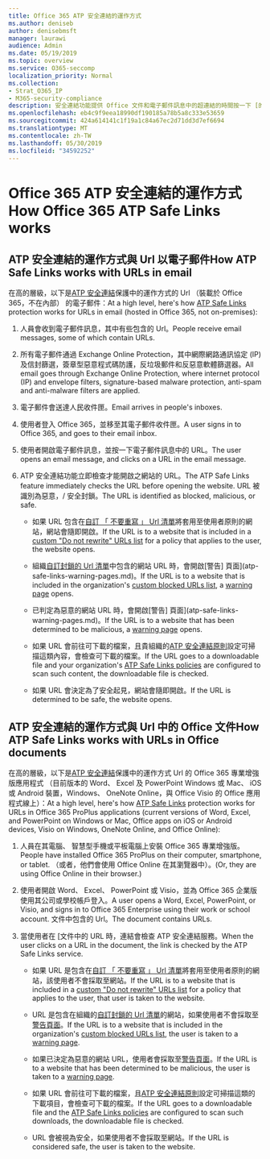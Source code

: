 ```yaml
---
title: Office 365 ATP 安全連結的運作方式
ms.author: deniseb
author: denisebmsft
manager: laurawi
audience: Admin
ms.date: 05/19/2019
ms.topic: overview
ms.service: O365-seccomp
localization_priority: Normal
ms.collection:
- Strat_O365_IP
- M365-security-compliance
description: 安全連結功能提供 Office 文件和電子郵件訊息中的超連結的時間按一下 [的驗證。 閱讀本篇文章以了解 ATP 安全連結的運作方式。
ms.openlocfilehash: eb4c9f9eea18990df190185a78b5a8c333e53659
ms.sourcegitcommit: 424a614141c1f19a1c84a67ec2d71dd3d7ef6694
ms.translationtype: MT
ms.contentlocale: zh-TW
ms.lasthandoff: 05/30/2019
ms.locfileid: "34592252"
---
```

# <a name="how-office-365-atp-safe-links-works"></a><span data-ttu-id="11474-104">Office 365 ATP 安全連結的運作方式</span><span class="sxs-lookup"><span data-stu-id="11474-104">How Office 365 ATP Safe Links works</span></span>
         
## <a name="how-atp-safe-links-works-with-urls-in-email"></a><span data-ttu-id="11474-105">ATP 安全連結的運作方式與 Url 以電子郵件</span><span class="sxs-lookup"><span data-stu-id="11474-105">How ATP Safe Links works with URLs in email</span></span>

<span data-ttu-id="11474-106">在高的層級，以下是[ATP 安全連結](atp-safe-links.md)保護中的運作方式的 Url （裝載於 Office 365，不在內部） 的電子郵件：</span><span class="sxs-lookup"><span data-stu-id="11474-106">At a high level, here's how [ATP Safe Links](atp-safe-links.md) protection works for URLs in email (hosted in Office 365, not on-premises):</span></span>
  
1. <span data-ttu-id="11474-107">人員會收到電子郵件訊息，其中有些包含的 Url。</span><span class="sxs-lookup"><span data-stu-id="11474-107">People receive email messages, some of which contain URLs.</span></span>
    
2. <span data-ttu-id="11474-108">所有電子郵件通過 Exchange Online Protection，其中網際網路通訊協定 (IP) 及信封篩選，簽章型惡意程式碼防護，反垃圾郵件和反惡意軟體篩選器。</span><span class="sxs-lookup"><span data-stu-id="11474-108">All email goes through Exchange Online Protection, where internet protocol (IP) and envelope filters, signature-based malware protection, anti-spam and anti-malware filters are applied.</span></span> 
    
3. <span data-ttu-id="11474-109">電子郵件會送達人民收件匣。</span><span class="sxs-lookup"><span data-stu-id="11474-109">Email arrives in people's inboxes.</span></span>
    
4. <span data-ttu-id="11474-110">使用者登入 Office 365，並移至其電子郵件收件匣。</span><span class="sxs-lookup"><span data-stu-id="11474-110">A user signs in to Office 365, and goes to their email inbox.</span></span>
    
5. <span data-ttu-id="11474-111">使用者開啟電子郵件訊息，並按一下電子郵件訊息中的 URL。</span><span class="sxs-lookup"><span data-stu-id="11474-111">The user opens an email message, and clicks on a URL in the email message.</span></span>
    
6. <span data-ttu-id="11474-112">ATP 安全連結功能立即檢查才能開啟之網站的 URL。</span><span class="sxs-lookup"><span data-stu-id="11474-112">The ATP Safe Links feature immediately checks the URL before opening the website.</span></span> <span data-ttu-id="11474-113">URL 被識別為惡意，/ 安全封鎖。</span><span class="sxs-lookup"><span data-stu-id="11474-113">The URL is identified as blocked, malicious, or safe.</span></span>
    
    - <span data-ttu-id="11474-114">如果 URL 包含在[自訂 「 不要重寫 」 Url 清單](set-up-a-custom-do-not-rewrite-urls-list-with-atp.md)將套用至使用者原則的網站，網站會隨即開啟。</span><span class="sxs-lookup"><span data-stu-id="11474-114">If the URL is to a website that is included in a [custom "Do not rewrite" URLs list](set-up-a-custom-do-not-rewrite-urls-list-with-atp.md) for a policy that applies to the user, the website opens.</span></span> 
    
    - <span data-ttu-id="11474-115">組織[自訂封鎖的 Url 清單](set-up-a-custom-blocked-urls-list-wtih-atp.md)中包含的網站 URL 時，會開啟[警告] 頁面](atp-safe-links-warning-pages.md)。</span><span class="sxs-lookup"><span data-stu-id="11474-115">If the URL is to a website that is included in the organization's [custom blocked URLs list](set-up-a-custom-blocked-urls-list-wtih-atp.md), a [warning page](atp-safe-links-warning-pages.md) opens.</span></span> 
    
    - <span data-ttu-id="11474-116">已判定為惡意的網站 URL 時，會開啟[警告] 頁面](atp-safe-links-warning-pages.md)。</span><span class="sxs-lookup"><span data-stu-id="11474-116">If the URL is to a website that has been determined to be malicious, a [warning page](atp-safe-links-warning-pages.md) opens.</span></span> 
    
    - <span data-ttu-id="11474-117">如果 URL 會前往可下載的檔案，且貴組織的[ATP 安全連結原則](set-up-atp-safe-links-policies.md)設定可掃描這類內容，會檢查可下載的檔案。</span><span class="sxs-lookup"><span data-stu-id="11474-117">If the URL goes to a downloadable file and your organization's [ATP Safe Links policies](set-up-atp-safe-links-policies.md) are configured to scan such content, the downloadable file is checked.</span></span> 
    
    - <span data-ttu-id="11474-118">如果 URL 會決定為了安全起見，網站會隨即開啟。</span><span class="sxs-lookup"><span data-stu-id="11474-118">If the URL is determined to be safe, the website opens.</span></span>
    
## <a name="how-atp-safe-links-works-with-urls-in-office-documents"></a><span data-ttu-id="11474-119">ATP 安全連結的運作方式與 Url 中的 Office 文件</span><span class="sxs-lookup"><span data-stu-id="11474-119">How ATP Safe Links works with URLs in Office documents</span></span>

<span data-ttu-id="11474-120">在高的層級，以下是[ATP 安全連結](atp-safe-links.md)保護中的運作方式 Url 的 Office 365 專業增強版應用程式 （目前版本的 Word、 Excel 及 PowerPoint Windows 或 Mac、 iOS 或 Android 裝置，Windows、 OneNote Online，與 Office Visio 的 Office 應用程式線上）：</span><span class="sxs-lookup"><span data-stu-id="11474-120">At a high level, here's how [ATP Safe Links](atp-safe-links.md) protection works for URLs in Office 365 ProPlus applications (current versions of Word, Excel, and PowerPoint on Windows or Mac, Office apps on iOS or Android devices, Visio on Windows, OneNote Online, and Office Online):</span></span>
  
1. <span data-ttu-id="11474-121">人員在其電腦、 智慧型手機或平板電腦上安裝 Office 365 專業增強版。</span><span class="sxs-lookup"><span data-stu-id="11474-121">People have installed Office 365 ProPlus on their computer, smartphone, or tablet.</span></span> <span data-ttu-id="11474-122">（或者，他們會使用 Office Online 在其瀏覽器中）。</span><span class="sxs-lookup"><span data-stu-id="11474-122">(Or, they are using Office Online in their browser.)</span></span>
    
2. <span data-ttu-id="11474-123">使用者開啟 Word、 Excel、 PowerPoint 或 Visio，並為 Office 365 企業版使用其公司或學校帳戶登入。</span><span class="sxs-lookup"><span data-stu-id="11474-123">A user opens a Word, Excel, PowerPoint, or Visio, and signs in to Office 365 Enterprise using their work or school account.</span></span> <span data-ttu-id="11474-124">文件中包含的 Url。</span><span class="sxs-lookup"><span data-stu-id="11474-124">The document contains URLs.</span></span>
    
3. <span data-ttu-id="11474-125">當使用者在 [文件中的 URL 時，連結會檢查 ATP 安全連結服務。</span><span class="sxs-lookup"><span data-stu-id="11474-125">When the user clicks on a URL in the document, the link is checked by the ATP Safe Links service.</span></span>
    
      - <span data-ttu-id="11474-126">如果 URL 是包含在[自訂 「 不要重寫 」 Url 清單](set-up-a-custom-do-not-rewrite-urls-list-with-atp.md)將套用至使用者原則的網站，該使用者不會採取至網站。</span><span class="sxs-lookup"><span data-stu-id="11474-126">If the URL is to a website that is included in a [custom "Do not rewrite" URLs list](set-up-a-custom-do-not-rewrite-urls-list-with-atp.md) for a policy that applies to the user, that user is taken to the website.</span></span> 
    
      - <span data-ttu-id="11474-127">URL 是包含在組織的[自訂封鎖的 Url 清單](set-up-a-custom-blocked-urls-list-wtih-atp.md)的網站，如果使用者不會採取至[警告頁面](atp-safe-links-warning-pages.md)。</span><span class="sxs-lookup"><span data-stu-id="11474-127">If the URL is to a website that is included in the organization's [custom blocked URLs list](set-up-a-custom-blocked-urls-list-wtih-atp.md), the user is taken to a [warning page](atp-safe-links-warning-pages.md).</span></span>
    
      - <span data-ttu-id="11474-128">如果已決定為惡意的網站 URL，使用者會採取至[警告頁面](atp-safe-links-warning-pages.md)。</span><span class="sxs-lookup"><span data-stu-id="11474-128">If the URL is to a website that has been determined to be malicious, the user is taken to a [warning page](atp-safe-links-warning-pages.md).</span></span>
    
      - <span data-ttu-id="11474-129">如果 URL 會前往可下載的檔案，且[ATP 安全連結原則](set-up-atp-safe-links-policies.md)設定可掃描這類的下載項目，會檢查可下載的檔案。</span><span class="sxs-lookup"><span data-stu-id="11474-129">If the URL goes to a downloadable file and the [ATP Safe Links policies](set-up-atp-safe-links-policies.md) are configured to scan such downloads, the downloadable file is checked.</span></span> 
    
      - <span data-ttu-id="11474-130">URL 會被視為安全，如果使用者不會採取至網站。</span><span class="sxs-lookup"><span data-stu-id="11474-130">If the URL is considered safe, the user is taken to the website.</span></span>

